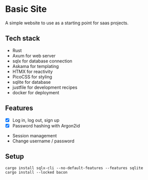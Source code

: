 # Basic Site

A simple website to use as a starting point for saas projects.

## Tech stack

- Rust
- Axum for web server
- sqlx for database connection
- Askama for templating
- HTMX for reactivity
- PicoCSS for styling
- sqlite for database
- justfile for development recipes
- docker for deployment

## Features

- [x] Log in, log out, sign up
- [x] Password hashing with Argon2id
- Session management
- Change username / password

## Setup

```
cargo install sqlx-cli --no-default-features --features sqlite
cargo install --locked bacon
```
